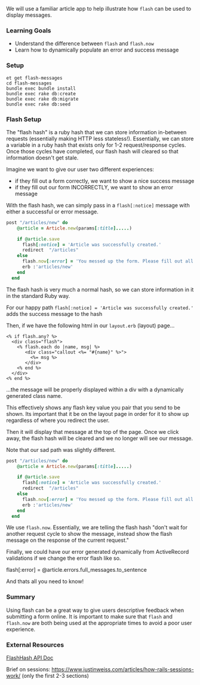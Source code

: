 We will use a familiar article app to help illustrate how `flash` can be used to display messages.

### Learning Goals

* Understand the difference between `flash` and `flash.now`
* Learn how to dynamically populate an error and success message

### Setup

```no-highlight
et get flash-messages
cd flash-messages
bundle exec bundle install
bundle exec rake db:create
bundle exec rake db:migrate
bundle exec rake db:seed
```

### Flash Setup

The "flash hash" is a ruby hash that we can store information in-between requests (essentially making HTTP less stateless!).
Essentially, we can store a variable in a ruby hash that exists only for 1-2 request/response cycles.
Once those cycles have completed, our flash hash will cleared so that information doesn't get stale.

Imagine we want to give our user two different experiences:
- if they fill out a form correctly, we want to show a nice success message
- if they fill out our form INCORRECTLY, we want to show an error message

With the flash hash, we can simply pass in a `flash[:notice]` message with either a successful or error message.

```ruby
post "/articles/new" do
    @article = Article.new(params[:title].....)

    if @article.save
      flash[:notice] = 'Article was successfully created.'
      redirect  "/articles"
    else
      flash.now[:error] = 'You messed up the form. Please fill out all fields correctly'
      erb :'articles/new'
    end
  end
```

The flash hash is very much a normal hash, so we can store information in it in the standard Ruby way.

For our happy path `flash[:notice] = 'Article was successfully created.'` adds the success message to the hash

Then, if we have the following html in our `layout.erb` (layout) page...

```erb
<% if flash.any? %>
  <div class="flash">
    <% flash.each do |name, msg| %>
       <div class="callout <%= "#{name}" %>">
         <%= msg %>
       </div>
    <% end %>
  </div>
<% end %>
```

...the message will be properly displayed within a div with a dynamically generated class name.

This effectively shows any flash key value you pair that you send to be shown. Its important that it be on the layout page in order for it to show up regardless of where you redirect the user.

Then it will display that message at the top of the page. Once we click away, the flash hash will be cleared and we no longer will see our message.

Note that our sad path was slightly different.

```ruby
post "/articles/new" do
    @article = Article.new(params[:title].....)

    if @article.save
      flash[:notice] = 'Article was successfully created.'
      redirect  "/articles"
    else
      flash.now[:error] = 'You messed up the form. Please fill out all fields correctly'
      erb :'articles/new'
    end
  end
```

We use `flash.now`. Essentially, we are telling the flash hash "don't wait for another request cycle to show the message, instead show the flash message on the response of the current request."

Finally, we could have our error generated dynamically from ActiveRecord validations if we change the error flash like so.

flash[:error] = @article.errors.full_messages.to_sentence

And thats all you need to know!

### Summary

Using flash can be a great way to give users descriptive feedback when submitting a form online. It is important to make sure that `flash` and `flash.now` are both being used at the appropriate times to avoid a poor user experience.

### External Resources

[FlashHash API Doc](https://api.rubyonrails.org/classes/ActionDispatch/Flash/FlashHash.html)

Brief on sessions: https://www.justinweiss.com/articles/how-rails-sessions-work/ (only the first 2-3 sections)
